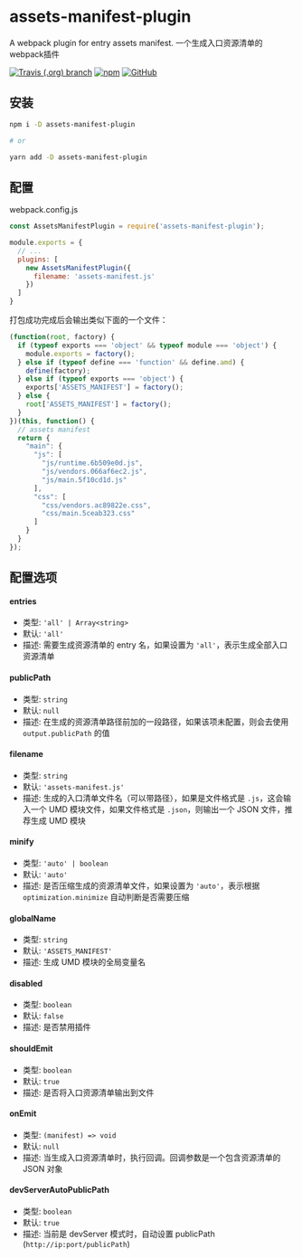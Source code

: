 # assets-manifest-plugin
A webpack plugin for entry assets manifest.
一个生成入口资源清单的webpack插件

[![Travis (.org) branch](https://img.shields.io/travis/peakchen90/assets-manifest-plugin/master.svg)](https://travis-ci.org/peakchen90/assets-manifest-plugin)
[![npm](https://img.shields.io/npm/v/assets-manifest-plugin.svg)](https://www.npmjs.com/package/assets-manifest-plugin)
[![GitHub](https://img.shields.io/github/license/mashape/apistatus.svg)](https://github.com/peakchen90/assets-manifest-plugin/blob/master/LICENSE)

## 安装

```bash
npm i -D assets-manifest-plugin

# or

yarn add -D assets-manifest-plugin
```

## 配置

webpack.config.js
```js
const AssetsManifestPlugin = require('assets-manifest-plugin');

module.exports = {
  // ...
  plugins: [
    new AssetsManifestPlugin({
      filename: 'assets-manifest.js'
    })
  ]
}
```

打包成功完成后会输出类似下面的一个文件：
```js
(function(root, factory) {
  if (typeof exports === 'object' && typeof module === 'object') {
    module.exports = factory();
  } else if (typeof define === 'function' && define.amd) {
    define(factory);
  } else if (typeof exports === 'object') {
    exports['ASSETS_MANIFEST'] = factory();
  } else {
    root['ASSETS_MANIFEST'] = factory();
  }
})(this, function() {
  // assets manifest
  return {
    "main": {
      "js": [
        "js/runtime.6b509e0d.js",
        "js/vendors.066af6ec2.js",
        "js/main.5f10cd1d.js"
      ],
      "css": [
        "css/vendors.ac89822e.css",
        "css/main.5ceab323.css"
      ]
    }
  }
});
```

## 配置选项

#### entries
- 类型: `'all' | Array<string>`
- 默认: `'all'`
- 描述: 需要生成资源清单的 entry 名，如果设置为 `'all'`，表示生成全部入口资源清单

#### publicPath
- 类型: `string`
- 默认: `null`
- 描述: 在生成的资源清单路径前加的一段路径，如果该项未配置，则会去使用 `output.publicPath` 的值

#### filename
- 类型: `string`
- 默认: `'assets-manifest.js'`
- 描述: 生成的入口清单文件名（可以带路径），如果是文件格式是 `.js`，这会输入一个 UMD 模块文件，如果文件格式是 `.json`，则输出一个 JSON 文件，推荐生成 UMD 模块

#### minify
- 类型: `'auto' | boolean`
- 默认: `'auto'`
- 描述: 是否压缩生成的资源清单文件，如果设置为 `'auto'`，表示根据 `optimization.minimize` 自动判断是否需要压缩

#### globalName
- 类型: `string`
- 默认: `'ASSETS_MANIFEST'`
- 描述: 生成 UMD 模块的全局变量名

#### disabled
- 类型: `boolean`
- 默认: `false`
- 描述: 是否禁用插件

#### shouldEmit
- 类型: `boolean`
- 默认: `true`
- 描述: 是否将入口资源清单输出到文件

#### onEmit
- 类型: `(manifest) => void`
- 默认: `null`
- 描述: 当生成入口资源清单时，执行回调。回调参数是一个包含资源清单的 JSON 对象

#### devServerAutoPublicPath
- 类型: `boolean`
- 默认: `true`
- 描述: 当前是 devServer 模式时，自动设置 publicPath (`http://ip:port/publicPath`)
